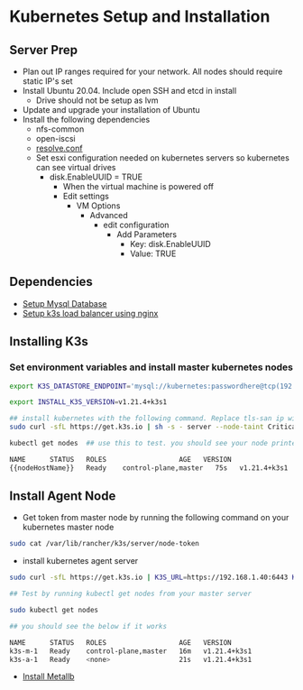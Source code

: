# Kubernetes Setup and Installation

## Server Prep

- Plan out IP ranges required for your network. All nodes should require static IP's set
- Install Ubuntu 20.04. Include open SSH and etcd in install
  - Drive should not be setup as lvm
- Update and upgrade your installation of Ubuntu
- Install the following dependencies
  - nfs-common
  - open-iscsi
  - [resolve.conf](./configure-resolvconf.md)
  - Set esxi configuration needed on kubernetes servers so kubernetes can see virtual drives
    - disk.EnableUUID = TRUE
      - When the virtual machine is powered off
      - Edit settings
        - VM Options
          - Advanced
            - edit configuration
              - Add Parameters
                - Key: disk.EnableUUID
                - Value: TRUE

## Dependencies

- [Setup Mysql Database](./install-and-setup-mysqldb.md)
- [Setup k3s load balancer using nginx](./configure-nginx-k3s-lb.md)

## Installing K3s

### Set environment variables and install master kubernetes nodes

```bash
export K3S_DATASTORE_ENDPOINT='mysql://kubernetes:passwordhere@tcp(192.168.1.30:3306)/kubernetes'

export INSTALL_K3S_VERSION=v1.21.4+k3s1

## install kubernetes with the following command. Replace tls-san ip with the Ip address of previously setup nginx load balancer IP address and token with a random token string you will need to remember for all other master node installs
sudo curl -sfL https://get.k3s.io | sh -s - server --node-taint CriticalAddonsOnly=true:NoExecute --tls-san 192.168.1.40 --write-kubeconfig-mode 644 --disable traefik --disable servicelb --token="tokenHere"

kubectl get nodes  ## use this to test. you should see your node printed out as shown below

NAME      STATUS   ROLES                  AGE   VERSION
{{nodeHostName}}   Ready    control-plane,master   75s   v1.21.4+k3s1
```

## Install Agent Node

- Get token from master node by running the following command on your kubernetes master node

```bash
sudo cat /var/lib/rancher/k3s/server/node-token
```

- install kubernetes agent server

```bash
sudo curl -sfL https://get.k3s.io | K3S_URL=https://192.168.1.40:6443 K3S_TOKEN=somerandomtokenhere sh -

## Test by running kubectl get nodes from your master server

sudo kubectl get nodes

## you should see the below if it works

NAME      STATUS   ROLES                  AGE   VERSION
k3s-m-1   Ready    control-plane,master   16m   v1.21.4+k3s1
k3s-a-1   Ready    <none>                 21s   v1.21.4+k3s1

```


- [Install Metallb]()